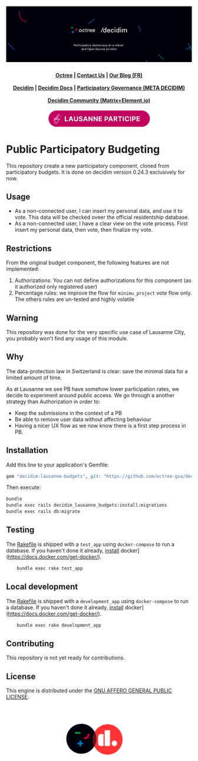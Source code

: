 <h1 align="center">
    <img
        src="https://github.com/octree-gva/meta/blob/main/decidim/static/header.png?raw=true"
        alt="Decidim - Octree Participatory democracy on a robust and open source solution" />
</h1>
<h4 align="center">
    <a href="https://www.octree.ch">Octree</a> |
    <a href="https://octree.ch/en/contact-us/">Contact Us</a> |
    <a href="https://blog.octree.ch">Our Blog (FR)</a><br/><br/>
    <a href="https://decidim.org">Decidim</a> |
    <a href="https://docs.decidim.org/en/">Decidim Docs</a> |
    <a href="https://meta.decidim.org">Participatory Governance (META DECIDIM)</a><br/><br/>
    <a href="https://matrix.to/#/+decidim:matrix.org">Decidim Community (Matrix+Element.io)</a>
</h4>
<p align="center">
    <a href="https://participer.lausanne.ch">
        <img
            src="https://github.com/octree-gva/meta/blob/main/decidim/static/participer_lausanne/chip.png?raw=true"
            alt="Lausanne Participe — Une plateforme de participation pour imaginer et réaliser ensemble" />
    </a>
</p>

# Public Participatory Budgeting

This repository create a new participatory component, cloned from participatory budgets. It is done on decidim version 0.24.3 exclusively for now.

## Usage

* As a non-connected user, I can insert my personal data, and use it to vote. This data will be checked oveer the official residentship database.
* As a non-connected user, I have a clear view on the vote process. First insert my personal data, then vote, then finalize my vote.

## Restrictions
From the original budget component, the following features are not implemented: 

1. Authorizations: You can not define authorizations for this component (as it authorized only registered user)
2. Percentage rules: we improve the flow for `minimu_project` vote flow only. The others rules are un-tested and highly volatile

## Warning
This repository was done for the very specific use case of Lausanne City, you probably won't find any usage of this module. 

## Why
The data-protection law in Switzerland is clear: save the minimal data for a limited amount of time. 

As at Lausanne we see PB have somehow lower participation rates, we decide to experiment around public access. We go through a another strategy than Authorization in order to: 

- Keep the submissions in the context of a PB
- Be able to remove user data without affecting behaviour
- Having a nicer UX flow as we now know there is a first step process in PB. 

## Installation

Add this line to your application's Gemfile:

```ruby
gem "decidim-lausanne-budgets", git: "https://github.com/octree-gva/decidim-lausanne-budgets"
```

Then execute:

```bash
bundle
bundle exec rails decidim_lausanne_budgets:install:migrations
bundle exec rails db:migrate
```

## Testing

The [Rakefile](Rakefile) is shipped with a
`test_app` using `docker-compose` to run a database.
If you haven't done it already, [install](https://docs.docker.com/get-docker/) docker](https://docs.docker.com/get-docker/).

```bash
    bundle exec rake test_app
```
## Local development

The [Rakefile](Rakefile) is shipped with a
`development_app` using `docker-compose` to run a database.
If you haven't done it already, [install](https://docs.docker.com/get-docker/) docker](https://docs.docker.com/get-docker/).

```bash
    bundle exec rake development_app
```

## Contributing

This repository is not yet ready for contributions.

## License

This engine is distributed under the [GNU AFFERO GENERAL PUBLIC LICENSE](LICENSE.md).

<br /><br />

<p align="center">
    <img src="https://raw.githubusercontent.com/octree-gva/meta/main/decidim/static/octree_and_decidim.png" height="90" alt="Decidim Installation by Octree" />
</p>
